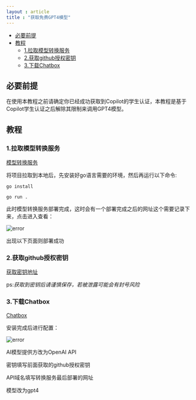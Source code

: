 ```yaml
---
layout : article
title : "获取免费GPT4模型"
---
```


<!-- TOC -->

- [必要前提](#必要前提)
- [教程](#教程)
  - [1.拉取模型转换服务](#1拉取模型转换服务)
  - [2.获取github授权密钥](#2获取github授权密钥)
  - [3.下载Chatbox](#3下载chatbox)

<!-- /TOC -->

## 必要前提

在使用本教程之前请确定你已经成功获取到Copilot的学生认证，本教程是基于Copilot学生认证之后解除其限制来调用GPT4模型。

## 教程

### 1.拉取模型转换服务

[模型转换服务](https://github.com/newskyforest/copilot-gpt4-service)

将项目拉取到本地后，先安装好go语言需要的环境，然后再运行以下命令:

`go install`

`go run .`

此时模型转换服务部署完成，这时会有一个部署完成之后的网址这个需要记录下来，点击进入查看：

![error](https://raw.githubusercontent.com/BugLeesir/image_host01/main/blogs_img/20240520110455.png)

出现以下页面则部署成功

### 2.获取github授权密钥

[获取密钥地址](https://git-copilot.cn/token)

ps:*获取到密钥后请谨慎保存，若被泄露可能会有封号风险*

### 3.下载Chatbox

[Chatbox](https://github.com/Bin-Huang/chatbox)

安装完成后进行配置：

![error](https://raw.githubusercontent.com/BugLeesir/image_host01/main/blogs_img/20240520111447.png)

AI模型提供方改为OpenAI API

密钥填写前面获取的github授权密钥

API域名填写转换服务最后部署的网址

模型改为gpt4
